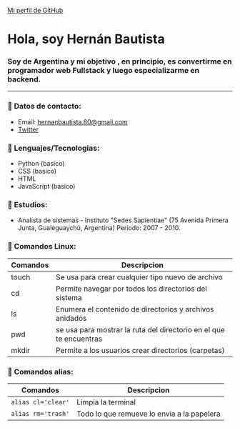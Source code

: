[Mi perfil de GitHub](https://github.com/Hernan4280)
# Hola, soy Hernán Bautista
### Soy de Argentina y mi objetivo , en principio, es convertirme en programador web Fullstack y luego especializarme en backend. 
***
### 🔷 Datos de contacto:
- Email: hernanbautista.80@gmail.com
- [Twitter](https://twitter.com/HernanGchu)

### 🔷 Lenguajes/Tecnologias:
  - Python (basico)
  - CSS (basico)
  - HTML
  - JavaScript (basico)

### 🔷 Estudios:
  - Analista de sistemas - Instituto "Sedes Sapientiae" (75 Avenida Primera Junta, Gualeguaychú, Argentina) Periodo: 2007 - 2010.

### 🔷 Comandos Linux:
| Comandos      | Descripcion                                                        |
|---------------|--------------------------------------------------------------------|
| touch         | Se usa para crear cualquier tipo nuevo de archivo                  |
| cd            | Permite navegar por todos los directorios del sistema              |
| ls            | Enumera el contenido de directorios y archivos anidados            |
| pwd           | se usa para mostrar la ruta del directorio en el que te encuentras |
| mkdir         | Permite a los usuarios crear directorios (carpetas)                |

### 🔷 Comandos alias:
| Comandos             | Descripcion                                 |
|----------------------|---------------------------------------------|
| `alias cl='clear'`   | Limpia la terminal                          |
| `alias rm='trash'`   | Todo lo que remueve lo envia a la papelera  |